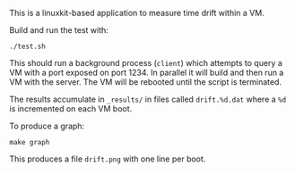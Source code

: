 This is a linuxkit-based application to measure time drift within
a VM.

Build and run the test with:
```
./test.sh
```
This should run a background process (`client`) which attempts to query a VM
with a port exposed on port 1234. In parallel it will build and then run a
VM with the server. The VM will be rebooted until the script is terminated.

The results accumulate in `_results/` in files called `drift.%d.dat` where
a `%d` is incremented on each VM boot.

To produce a graph:
```
make graph
```
This produces a file `drift.png` with one line per boot.
